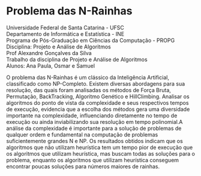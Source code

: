 # Problema das N-Rainhas
Universidade Federal de Santa Catarina - UFSC<br>
Departamento de Informática e Estatística - INE<br>
Programa de Pós-Graduação em Ciências da Computação - PROPG<br>
Disciplina: Projeto e Análise de Algoritmos<br>
Prof Alexandre Gonçalves da Silva <br>
Trabalho da disciplina de Projeto e Análise de Algoritmos<br>
Alunos: Ana Paula, Osmar e Samuel<br>

O problema das N-Rainhas é um clássico da Inteligência Artificial, classificado como NP-Completo. 
Existem diversas abordagens para sua resolução, das quais foram analisadas os métodos de Força Bruta, Permutação, BackTracking, Algoritmo Genético e HillClimbing. Analisar os algoritmos do ponto de vista da complexidade e seus respectivos tempos de execução, evidencia que a escolha dos métodos gera uma diversidade importante na complexidade, influenciando diretamente no tempo de execução ou ainda inviabilizando sua resolução em tempo polinomial.A análise da complexidade é importante para a solução de problemas de qualquer ordem e fundamental na computação de problemas suficientemente grandes N e NP. 
Os resultados obtidos indicam que os algoritmos que não utilizam heurística tem um tempo pior de execução que os algoritmos que utilizam heurística, mas buscam todas as soluções para o problema, enquanto os algoritmos que utilizam heurística conseguem encontrar poucas soluções para números maiores de rainhas.

